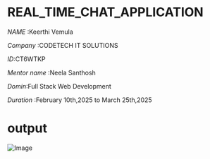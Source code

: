 # REAL_TIME_CHAT_APPLICATION

*NAME* :Keerthi Vemula

*Company* :CODETECH IT SOLUTIONS

*ID*:CT6WTKP

*Mentor name* :Neela Santhosh

*Domin*:Full Stack Web Development

*Duration* :February 10th,2025 to March 25th,2025
# output 

![Image](https://github.com/user-attachments/assets/06dc1b34-c55e-40da-9e4e-7895a83105a2)
